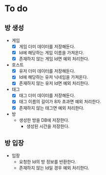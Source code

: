 # To do

## 방 생성

- 게임
    - [x] 게임 더미 데이터를 저장해둔다.
    - [x] Id에 해당하는 게임 이름을 가져온다.  
    - [x] 존재하지 않는 게임 Id면 예외 처리한다.
- 호스트
    - [x] 유저 더미 데이터를 저장해둔다.
    - [x] Id에 해당하는 유저 닉네임을 가져온다.
    - [x] 존재하지 않는 유저 Id면 예외 처리한다.
- 태그
    - [x] 태그 더미 데이터를 저장해둔다.
    - [x] 태그 이름의 길이가 8자 초과면 예외 처리한다.
    - [x] 존재하지 않는 태그면 예외 처리한다.
- 방
    - 생성한 방을 DB에 저장한다.
        - 생성된 시간을 저장한다.

## 방 입장

- 입장
    - 요청한 Id의 방 정보를 반환한다.
    - 존재하지 않는 Id일 경우 예외 처리한다.
